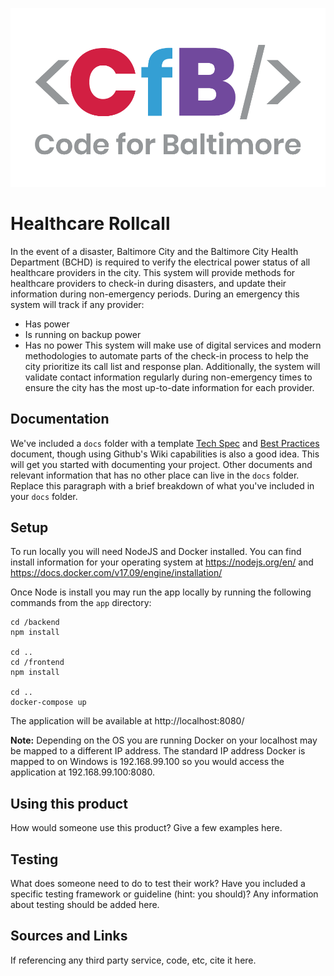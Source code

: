 ![Code for Baltimore](/docs/img/CfB.png)

# Healthcare Rollcall
In the event of a disaster, Baltimore City and the Baltimore City Health Department (BCHD) is required to verify the electrical power status of all healthcare providers in the city. This system will provide methods for healthcare providers to check-in during disasters, and update their information during non-emergency periods. During an emergency this system will track if any provider:
* Has power
* Is running on backup power
* Has no power
This system will make use of digital services and modern methodologies to automate parts of the check-in process to help the city prioritize its call list and response plan. Additionally, the system will validate contact information regularly during non-emergency times to ensure the city has the most up-to-date information for each provider.

## Documentation
We've included a `docs` folder with a template [Tech Spec](/docs/Tech_Spec.md) and [Best Practices](/docs/Best_Practices.md) document, though using Github's Wiki capabilities is also a good idea. This will get you started with documenting your project.  Other documents and relevant information that has no other place can live in the `docs` folder.  Replace this paragraph with a brief breakdown of what you've included in your `docs` folder.

## Setup
To run locally you will need NodeJS and Docker installed. You can find install information for your operating system at https://nodejs.org/en/ and https://docs.docker.com/v17.09/engine/installation/

Once Node is install you may run the app locally by running the following commands from the `app` directory:
```
cd /backend
npm install

cd ..
cd /frontend 
npm install 

cd ..
docker-compose up
```

The application will be available at http://localhost:8080/  

**Note:** Depending on the OS you are running Docker on your localhost may be mapped to a different IP address. The standard IP address Docker is mapped to on Windows is 192.168.99.100 so you would access the application at 192.168.99.100:8080.  

## Using this product
How would someone use this product? Give a few examples here.

## Testing
What does someone need to do to test their work? Have you included a specific testing framework or guideline (hint: you should)? Any information about testing should be added here.

## Sources and Links
If referencing any third party service, code, etc, cite it here.

